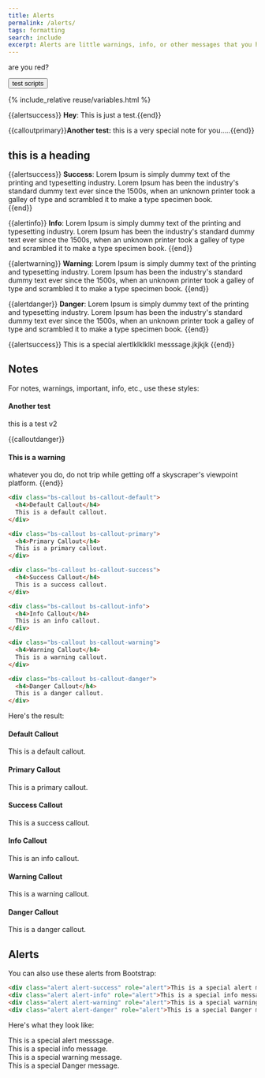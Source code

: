 ```yaml
---
title: Alerts
permalink: /alerts/
tags: formatting
search: include
excerpt: Alerts are little warnings, info, or other messages that you have called out in special formatting.
---
```


<p class="test">are you red?</p>

<button id="scriptTest">test scripts</button>

{% include_relative reuse/variables.html %}

{{alertsuccess}} <b>Hey</b>: This is just a test.{{end}}

{{calloutprimary}}<b>Another test:</b> this is a very special note for you.....{{end}}

## this is a heading

<!--
 ____                        _        _____ _       _      _
/ ___|  __ _ _ __ ___  _ __ | | ___  |  ___(_) __ _| | ___| |_
\___ \ / _` | '_ ` _ \| '_ \| |/ _ \ | |_  | |/ _` | |/ _ \ __|
 ___) | (_| | | | | | | |_) | |  __/ |  _| | | (_| | |  __/ |_
|____/ \__,_|_| |_| |_| .__/|_|\___| |_|   |_|\__, |_|\___|\__|
                      |_|
-->

{{alertsuccess}}
<b>Success</b>: Lorem Ipsum is simply dummy text of the printing and typesetting industry. Lorem Ipsum has been the industry's standard dummy text ever since the 1500s, when an unknown printer took a galley of type and scrambled it to make a type specimen book.  
{{end}}

{{alertinfo}}
<b>Info</b>: Lorem Ipsum is simply dummy text of the printing and typesetting industry. Lorem Ipsum has been the industry's standard dummy text ever since the 1500s, when an unknown printer took a galley of type and scrambled it to make a type specimen book. 
{{end}}

{{alertwarning}}
<b>Warning</b>: Lorem Ipsum is simply dummy text of the printing and typesetting industry. Lorem Ipsum has been the industry's standard dummy text ever since the 1500s, when an unknown printer took a galley of type and scrambled it to make a type specimen book. 
{{end}}

{{alertdanger}}
<b>Danger</b>: Lorem Ipsum is simply dummy text of the printing and typesetting industry. Lorem Ipsum has been the industry's standard dummy text ever since the 1500s, when an unknown printer took a galley of type and scrambled it to make a type specimen book. 
{{end}}


{{alertsuccess}} This is a special alertlklklklkl messsage.jkjkjk {{end}}

## Notes

For notes, warnings, important, info, etc., use these styles:

<div class="bs-callout bs-callout-danger"><h4>Another test</h4>this is a test v2 </div>

{{calloutdanger}}
<h4>This is a warning</h4>whatever you do, do not trip while getting off a skyscraper's viewpoint platform.
{{end}}



```html
<div class="bs-callout bs-callout-default">
  <h4>Default Callout</h4>
  This is a default callout.
</div>

<div class="bs-callout bs-callout-primary">
  <h4>Primary Callout</h4>
  This is a primary callout.
</div>

<div class="bs-callout bs-callout-success">
  <h4>Success Callout</h4>
  This is a success callout.
</div>

<div class="bs-callout bs-callout-info">
  <h4>Info Callout</h4>
  This is an info callout.
</div>

<div class="bs-callout bs-callout-warning">
  <h4>Warning Callout</h4>
  This is a warning callout.
</div>

<div class="bs-callout bs-callout-danger">
  <h4>Danger Callout</h4>
  This is a danger callout.
</div>
```

Here's the result:

<div class="bs-callout bs-callout-default">
  <h4>Default Callout</h4>
  This is a default callout.
</div>

<div class="bs-callout bs-callout-primary">
  <h4>Primary Callout</h4>
  This is a primary callout.
</div>

<div class="bs-callout bs-callout-success">
  <h4>Success Callout</h4>
  This is a success callout.
</div>

<div class="bs-callout bs-callout-info">
  <h4>Info Callout</h4>
  This is an info callout.
</div>

<div class="bs-callout bs-callout-warning">
  <h4>Warning Callout</h4>
  This is a warning callout.
</div>

<div class="bs-callout bs-callout-danger">
  <h4>Danger Callout</h4>
  This is a danger callout.
</div>


## Alerts

You can also use these alerts from Bootstrap:

```html
<div class="alert alert-success" role="alert">This is a special alert messsage.</div>
<div class="alert alert-info" role="alert">This is a special info message.</div>
<div class="alert alert-warning" role="alert">This is a special warning message.</div>
<div class="alert alert-danger" role="alert">This is a special Danger message.</div>
```

Here's what they look like: 

<div class="alert alert-success" role="alert">This is a special alert messsage.</div>
<div class="alert alert-info" role="alert">This is a special info message.</div>
<div class="alert alert-warning" role="alert">This is a special warning message.</div>
<div class="alert alert-danger" role="alert">This is a special Danger message.</div>